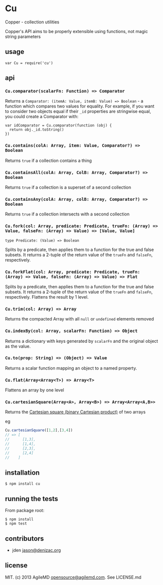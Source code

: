 # Cu
Copper - collection utilities

Copper's API aims to be properly extensible using functions, not magic string parameters

## usage

    var Cu = require('cu')

## api

### `Cu.comparator(scalarFn: Function) => Comparator`

Returns a `Comparator: (itemA: Value, itemB: Value) => Boolean` - a function which compares two values for equality. For example, if you want to consider two objects equal if their `_id` properties are stringwise equal, you could create a Comparator with:

    var idComparator = Cu.comparator(function (obj) {
      return obj._id.toString()
    })

### `Cu.contains(colA: Array, item: Value, Comparator?) => Boolean`

Returns `true` if a collection contains a thing

### `Cu.containsAll(colA: Array, ColB: Array, Comparator?) => Boolean`

Returns `true` if a collection is a superset of a second collection

### `Cu.containsAny(colA: Array, colB: Array, Comparator?) => Boolean`

Returns `true` if a collection intersects with a second collection

### `Cu.fork(col: Array, predicate: Predicate, trueFn: (Array) => Value, falseFn: (Array) => Value) => [Value, Value]`


```
type Predicate: (Value) => Boolean
```

Splits by a predicate, then applies them to a function for the true and false subsets. It returns a 2-tuple of the return value of the `trueFn` and `falseFn`, respectively.

### `Cu.forkFlat(col: Array, predicate: Predicate, trueFn: (Array) => Value, falseFn: (Array) => Value) => Flat`

Splits by a predicate, then applies them to a function for the true and false subsets. It returns a 2-tuple of the return value of the `trueFn` and `falseFn`, respectively. Flattens the result by 1 level.


### `Cu.trim(col: Array) => Array`

Returns the compacted Array with all `null` or `undefined` elements removed

### `Cu.indexBy(col: Array, scalarFn: Function) => Object`

Returns a dictionary with keys generated by `scalarFn` and the original object as the value.

### `Cu.to(prop: String) => (Object) => Value`

Returns a scalar function mapping an object to a named property.

### `Cu.flat(Array<Array<T>) => Array<T>`

Flattens an array by one level

### `Cu.cartesianSquare(Array<A>, Array<B>) => Array<Array<A,B>>`

Returns the [Cartesian square (binary Cartesian product)](http://en.wikipedia.org/wiki/Cartesian_product) of two arrays

eg

```js
Cu.cartesianSquare([1,2],[3,4])
// => [
//      [1,3],
//      [1,4],
//      [2,3],
//      [2,4]
//    ]
```

## installation

    $ npm install cu


## running the tests

From package root:

    $ npm install
    $ npm test


## contributors

- jden <jason@denizac.org>


## license

MIT. (c) 2013 AgileMD <opensource@agilemd.com>. See LICENSE.md
